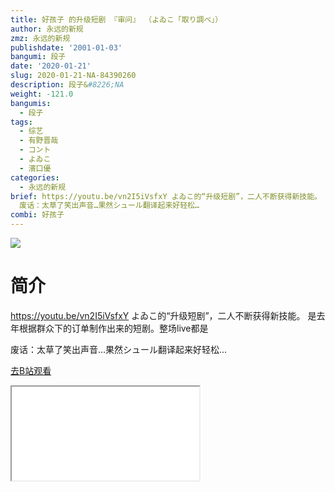 ```yaml
---
title: 好孩子 的升级短剧 『审问』 （よゐこ「取り調べ」）
author: 永远的新规
zmz: 永远的新规
publishdate: '2001-01-03'
bangumi: 段子
date: '2020-01-21'
slug: 2020-01-21-NA-84390260
description: 段子&#8226;NA
weight: -121.0
bangumis:
  - 段子
tags:
  - 综艺
  - 有野晋哉
  - コント
  - よゐこ
  - 濱口優
categories:
  - 永远的新规
brief: https://youtu.be/vn2I5iVsfxY よゐこ的“升级短剧”，二人不断获得新技能。 是去年根据群众下的订单制作出来的短剧。整场live都是
  废话：太草了笑出声音…果然シュール翻译起来好轻松…
combi: 好孩子
---
```

![](https://raw.githubusercontent.com/tcgriffith/owaraisite/master/static/tmpimg/d207b2769df364dcfbd4d38c85424a11fca7afb2.jpg.480.jpg)
# 简介  
https://youtu.be/vn2I5iVsfxY
よゐこ的“升级短剧”，二人不断获得新技能。
是去年根据群众下的订单制作出来的短剧。整场live都是

废话：太草了笑出声音…果然シュール翻译起来好轻松…  

[去B站观看](https://www.bilibili.com/video/av84390260/)
<div class ="resp-container"><iframe class="testiframe" src="//player.bilibili.com/player.html?aid=84390260"", scrolling="no", allowfullscreen="true" > </iframe></div> 
